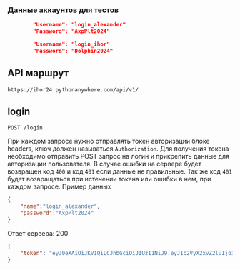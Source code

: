 ### Данные аккаунтов для тестов
```json
        "Username": "login_alexander"
        "Password": "AxpPlt2024"

        "Username": "login_ihor"
        "Password": "Dolphin2024"
```

## API маршрут

    https://ihor24.pythonanywhere.com/api/v1/

## login 
`POST /login`

При каждом запросе нужно отправлять токен авторизации блоке headers, ключ должен называться `Authorization`. 
Для получения токена необходимо отправить POST запрос на логин и прикрепить данные для авторизации пользователя. В случае ошибки на сервере будет возвращен код `400` и код `401` если данные не правильные. 
Так же код `401` будет возвращаться при истечении токена или ошибки в нем, при каждом запросе.
Пример данных 

```json
{
    "name":"login_alexander",
    "password":"AxpPlt2024"
}
```

Ответ сервера:
200
```json
{
    "token": "eyJ0eXAiOiJKV1QiLCJhbGciOiJIUzI1NiJ9.eyJ1c2VyX2xvZ2luIjoibG9naW5fYWxleGFuZGVyIiwiZXhwIjoxNzIwMTY5ODI1fQ.Dg-MH_BvQyqT84ccFOuvBKpzXwcM5kfTGLYZ1PiKTlQ"
}
```
